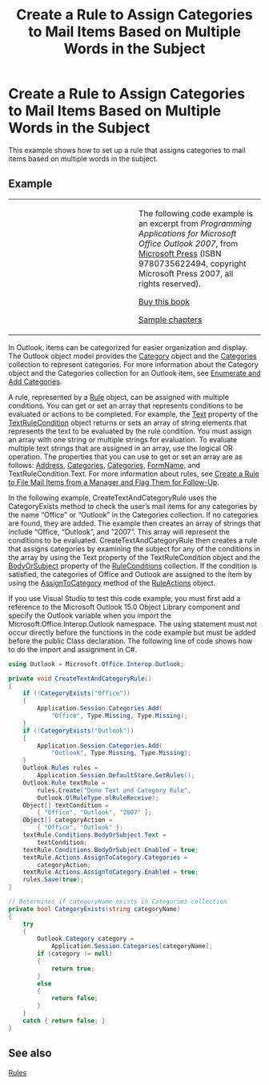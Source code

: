 ﻿---
title: 'Create a Rule to Assign Categories to Mail Items Based on Multiple Words in the Subject'
TOCTitle: 'Create a Rule to Assign Categories to Mail Items Based on Multiple Words in the Subject'
ms:assetid: 6e1fa40c-edf3-407c-9e90-99f634fa8e24
ms:mtpsurl: https://msdn.microsoft.com/en-us/library/Ff424472(v=office.15)
ms:contentKeyID: 55119918
ms.date: 07/24/2014
mtps_version: v=office.15
dev_langs:
- csharp
---

# Create a Rule to Assign Categories to Mail Items Based on Multiple Words in the Subject

This example shows how to set up a rule that assigns categories to mail items based on multiple words in the subject.

## Example

<table>
<colgroup>
<col style="width: 50%" />
<col style="width: 50%" />
</colgroup>
<tbody>
<tr class="odd">
<td><p></p></td>
<td><p>The following code example is an excerpt from <em>Programming Applications for Microsoft Office Outlook 2007</em>, from <a href="http://www.microsoft.com/learning/books/default.mspx">Microsoft Press</a> (ISBN 9780735622494, copyright Microsoft Press 2007, all rights reserved).</p>
<p><a href="http://www.amazon.com/gp/product/0735622493?ie=utf8%26tag=msmsdn-20%26linkcode=as2%26camp=1789%26creative=9325%26creativeasin=0735622493">Buy this book</a></p>
<p><a href="https://msdn.microsoft.com/en-us/library/cc513844(v=office.15)">Sample chapters</a></p></td>
</tr>
</tbody>
</table>


In Outlook, items can be categorized for easier organization and display. The Outlook object model provides the [Category](https://msdn.microsoft.com/en-us/library/bb623480\(v=office.15\)) object and the [Categories](https://msdn.microsoft.com/en-us/library/bb623535\(v=office.15\)) collection to represent categories. For more information about the Category object and the Categories collection for an Outlook item, see [Enumerate and Add Categories](how-to-enumerate-and-add-categories.md).

A rule, represented by a [Rule](https://msdn.microsoft.com/en-us/library/bb647152\(v=office.15\)) object, can be assigned with multiple conditions. You can get or set an array that represents conditions to be evaluated or actions to be completed. For example, the [Text](https://msdn.microsoft.com/en-us/library/bb611271\(v=office.15\)) property of the [TextRuleCondition](https://msdn.microsoft.com/en-us/library/bb644796\(v=office.15\)) object returns or sets an array of string elements that represents the text to be evaluated by the rule condition. You must assign an array with one string or multiple strings for evaluation. To evaluate multiple text strings that are assigned in an array, use the logical OR operation. The properties that you can use to get or set an array are as follows: [Address](https://msdn.microsoft.com/en-us/library/bb647045\(v=office.15\)), [Categories](https://msdn.microsoft.com/en-us/library/bb611021\(v=office.15\)), [Categories](https://msdn.microsoft.com/en-us/library/bb612345\(v=office.15\)), [FormName](https://msdn.microsoft.com/en-us/library/bb647042\(v=office.15\)), and TextRuleCondition.Text. For more information about rules, see [Create a Rule to File Mail Items from a Manager and Flag Them for Follow-Up](how-to-create-a-rule-to-file-mail-items-from-a-manager-and-flag-them-for-follow-up.md).

In the following example, CreateTextAndCategoryRule uses the CategoryExists method to check the user’s mail items for any categories by the name “Office” or “Outlook” in the Categories collection. If no categories are found, they are added. The example then creates an array of strings that include “Office, “Outlook”, and “2007”. This array will represent the conditions to be evaluated. CreateTextAndCategoryRule then creates a rule that assigns categories by examining the subject for any of the conditions in the array by using the Text property of the TextRuleCondition object and the [BodyOrSubject](https://msdn.microsoft.com/en-us/library/bb612744\(v=office.15\)) property of the [RuleConditions](https://msdn.microsoft.com/en-us/library/bb610965\(v=office.15\)) collection. If the condition is satisfied, the categories of Office and Outlook are assigned to the item by using the [AssignToCategory](https://msdn.microsoft.com/en-us/library/bb623146\(v=office.15\)) method of the [RuleActions](https://msdn.microsoft.com/en-us/library/bb610113\(v=office.15\)) object.

If you use Visual Studio to test this code example, you must first add a reference to the Microsoft Outlook 15.0 Object Library component and specify the Outlook variable when you import the Microsoft.Office.Interop.Outlook namespace. The using statement must not occur directly before the functions in the code example but must be added before the public Class declaration. The following line of code shows how to do the import and assignment in C\#.

```csharp
using Outlook = Microsoft.Office.Interop.Outlook;
```

```csharp
private void CreateTextAndCategoryRule()
{
    if (!CategoryExists("Office"))
    {
        Application.Session.Categories.Add(
            "Office", Type.Missing, Type.Missing);
    }
    if (!CategoryExists("Outlook"))
    {
        Application.Session.Categories.Add(
            "Outlook", Type.Missing, Type.Missing);
    }
    Outlook.Rules rules =
        Application.Session.DefaultStore.GetRules();
    Outlook.Rule textRule =
        rules.Create("Demo Text and Category Rule",
        Outlook.OlRuleType.olRuleReceive);
    Object[] textCondition = 
        { "Office", "Outlook", "2007" };
    Object[] categoryAction = 
        { "Office", "Outlook" };
    textRule.Conditions.BodyOrSubject.Text =
        textCondition;
    textRule.Conditions.BodyOrSubject.Enabled = true;
    textRule.Actions.AssignToCategory.Categories =
        categoryAction;
    textRule.Actions.AssignToCategory.Enabled = true;
    rules.Save(true);
}

// Determines if categoryName exists in Categories collection
private bool CategoryExists(string categoryName)
{
    try
    {
        Outlook.Category category =
            Application.Session.Categories[categoryName];
        if (category != null)
        {
            return true;
        }
        else
        {
            return false;
        }
    }
    catch { return false; }
}
```

## See also



[Rules](rules.md)

